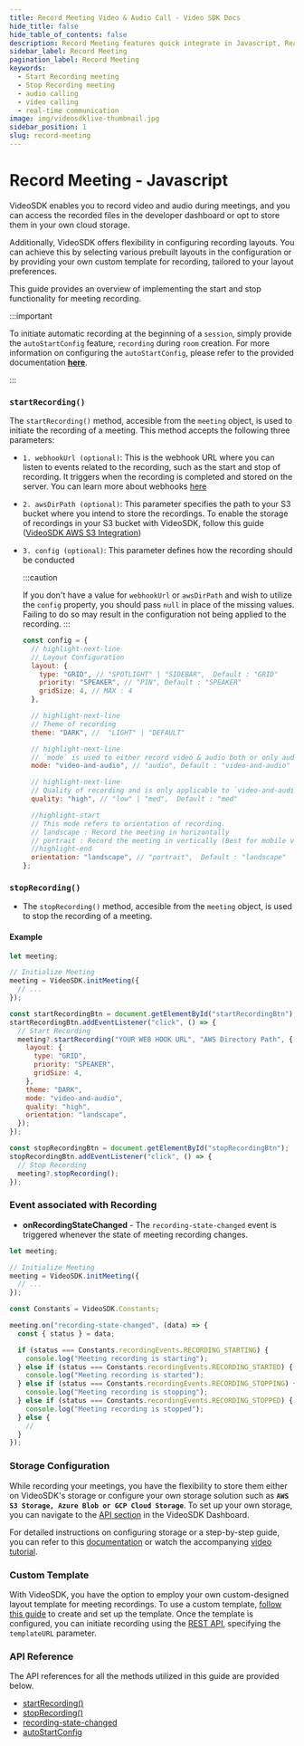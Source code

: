 ```yaml
---
title: Record Meeting Video & Audio Call - Video SDK Docs
hide_title: false
hide_table_of_contents: false
description: Record Meeting features quick integrate in Javascript, React JS, Android, IOS, React Native, Flutter with Video SDK to add live video & audio conferencing to your applications.
sidebar_label: Record Meeting
pagination_label: Record Meeting
keywords:
  - Start Recording meeting
  - Stop Recording meeting
  - audio calling
  - video calling
  - real-time communication
image: img/videosdklive-thumbnail.jpg
sidebar_position: 1
slug: record-meeting
---
```


# Record Meeting - Javascript

VideoSDK enables you to record video and audio during meetings, and you can access the recorded files in the developer dashboard or opt to store them in your own cloud storage.

Additionally, VideoSDK offers flexibility in configuring recording layouts. You can achieve this by selecting various prebuilt layouts in the configuration or by providing your own custom template for recording, tailored to your layout preferences.

This guide provides an overview of implementing the start and stop functionality for meeting recording.

:::important

To initiate automatic recording at the beginning of a `session`, simply provide the `autoStartConfig` feature, `recording` during `room` creation. For more information on configuring the `autoStartConfig`, please refer to the provided documentation **[<u>here</u>](/api-reference/realtime-communication/create-room#autoStartConfig)**.

:::

### `startRecording()`

The `startRecording()` method, accesible from the `meeting` object, is used to initiate the recording of a meeting. This method accepts the following three parameters:

- `1. webhookUrl (optional)`: This is the webhook URL where you can listen to events related to the recording, such as the start and stop of recording. It triggers when the recording is completed and stored on the server. You can learn more about webhooks [here](https://en.wikipedia.org/wiki/Webhook)

- `2. awsDirPath (optional)`: This parameter specifies the path to your S3 bucket where you intend to store the recordings. To enable the storage of recordings in your S3 bucket with VideoSDK, follow this guide ([VideoSDK AWS S3 Integration](/docs/tutorials/user-dashboard/recording-storage-config))

- `3. config (optional)`: This parameter defines how the recording should be conducted

  :::caution

  If you don't have a value for `webhookUrl` or `awsDirPath` and wish to utilize the `config` property, you should pass `null` in place of the missing values. Failing to do so may result in the configuration not being applied to the recording.
  :::

  ```js
  const config = {
    // highlight-next-line
    // Layout Configuration
    layout: {
      type: "GRID", // "SPOTLIGHT" | "SIDEBAR",  Default : "GRID"
      priority: "SPEAKER", // "PIN", Default : "SPEAKER"
      gridSize: 4, // MAX : 4
    },

    // highlight-next-line
    // Theme of recording
    theme: "DARK", //  "LIGHT" | "DEFAULT"

    // highlight-next-line
    // `mode` is used to either record video & audio both or only audio.
    mode: "video-and-audio", // "audio", Default : "video-and-audio"

    // highlight-next-line
    // Quality of recording and is only applicable to `video-and-audio` type mode.
    quality: "high", // "low" | "med",  Default : "med"

    //highlight-start
    // This mode refers to orientation of recording.
    // landscape : Record the meeting in horizontally
    // portrait : Record the meeting in vertically (Best for mobile view)
    //highlight-end
    orientation: "landscape", // "portrait",  Default : "landscape"
  };
  ```

### `stopRecording()`

- The `stopRecording()` method, accesible from the `meeting` object, is used to stop the recording of a meeting.

#### Example

```js
let meeting;

// Initialize Meeting
meeting = VideoSDK.initMeeting({
  // ...
});

const startRecordingBtn = document.getElementById("startRecordingBtn");
startRecordingBtn.addEventListener("click", () => {
  // Start Recording
  meeting?.startRecording("YOUR WEB HOOK URL", "AWS Directory Path", {
    layout: {
      type: "GRID",
      priority: "SPEAKER",
      gridSize: 4,
    },
    theme: "DARK",
    mode: "video-and-audio",
    quality: "high",
    orientation: "landscape",
  });
});

const stopRecordingBtn = document.getElementById("stopRecordingBtn");
stopRecordingBtn.addEventListener("click", () => {
  // Stop Recording
  meeting?.stopRecording();
});
```

### Event associated with Recording

- **onRecordingStateChanged** - The `recording-state-changed` event is triggered whenever the state of meeting recording changes.

```js
let meeting;

// Initialize Meeting
meeting = VideoSDK.initMeeting({
  // ...
});

const Constants = VideoSDK.Constants;

meeting.on("recording-state-changed", (data) => {
  const { status } = data;

  if (status === Constants.recordingEvents.RECORDING_STARTING) {
    console.log("Meeting recording is starting");
  } else if (status === Constants.recordingEvents.RECORDING_STARTED) {
    console.log("Meeting recording is started");
  } else if (status === Constants.recordingEvents.RECORDING_STOPPING) {
    console.log("Meeting recording is stopping");
  } else if (status === Constants.recordingEvents.RECORDING_STOPPED) {
    console.log("Meeting recording is stopped");
  } else {
    //
  }
});
```

### Storage Configuration

While recording your meetings, you have the flexibility to store them either on VideoSDK's storage or configure your own storage solution such as **`AWS S3 Storage, Azure Blob or GCP Cloud Storage`**. To set up your own storage, you can navigate to the [API section](https://app.videosdk.live/api-keys) in the VideoSDK Dashboard.

For detailed instructions on configuring storage or a step-by-step guide, you can refer to this [documentation](/docs/tutorials/user-dashboard/recording-storage-config) or watch the accompanying [video tutorial](https://www.loom.com/share/23a2617f824a4a5da004d14d1a541a9d).

### Custom Template

With VideoSDK, you have the option to employ your own custom-designed layout template for meeting recordings. To use a custom template, [follow this guide](javascript/guide/interactive-live-streaming/custom-template) to create and set up the template. Once the template is configured, you can initiate recording using the [REST API](/api-reference/realtime-communication/start-recording), specifying the `templateURL` parameter.

### API Reference

The API references for all the methods utilized in this guide are provided below.

- [startRecording()](/javascript/api/sdk-reference/meeting-class/methods#startrecording)
- [stopRecording()](/javascript/api/sdk-reference/meeting-class/methods#stoprecording)
- [recording-state-changed](/javascript/api/sdk-reference/meeting-class/events#recording-state-changed)
- [autoStartConfig](/api-reference/realtime-communication/create-room#autoStartConfig)
